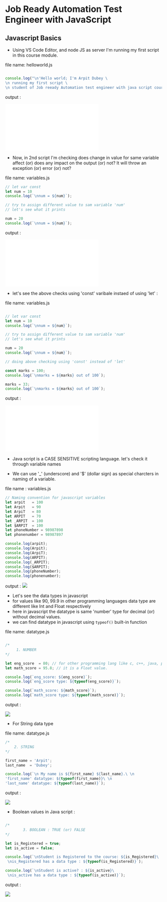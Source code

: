 # Job Ready Automation Test Engineer with JavaScript


## Javascript Basics

- Using VS Code Editor, and node JS as server I'm running my first script in this course module.

file name: helloworld.js
```javascript

console.log("\n'Hello world; I'm Arpit Dubey \
\n running my first script \
\n student of Job reeady Automation test engineer with java script course.'");
```
output :

![output helloworld.js](./images/1_helloworld.js)

- Now, in 2nd script I'm checking does change in value for same variable affect (or) does any impact on the output (or) not?
It will throw an exception (or) error (or) not?

file name: variables.js
```javascript
// let var const
let num = 10
console.log(`\nnum = ${num}`);

// try to assign different value to sam variable 'num' 
// let's see what it prints

num = 20
console.log(`\nnum = ${num}`);

```

output :

![](./images/2_variables.js)

- let's see the above checks using 'const' varibale instaed of using 'let' :

file name: variables.js
```javascript

// let var const
let num = 10
console.log(`\nnum = ${num}`);

// try to assign different value to sam variable 'num' 
// let's see what it prints

num = 20
console.log(`\nnum = ${num}`);

// doing above checking using 'const' instead of 'let'

const marks = 100;
console.log(`\nmarks = ${marks} out of 100`);

marks = 33;
console.log(`\nmarks = ${marks} out of 100`);

```

output :

![](./images/3_variables_const.js)

- Java script is a CASE SENSITIVE scripting language. let's check it through variable names

- We can use '_' (underscore) and '$' (dollar sign) as special charcters in naming of a variable.

file name : variables.js
```javascript
// Naming convention for javascript variables
let arpit   = 100
let Arpit   = 90
let ArpiT   = 80
let ARPIT   = 70
let _ARPIT  = 100
let $ARPIT  = 100
let phoneNumber = 98987898
let phonenumber = 98987897

console.log(arpit);
console.log(Arpit);
console.log(ArpiT);
console.log(ARPIT);
console.log(_ARPIT);
console.log($ARPIT);
console.log(phoneNumber);
console.log(phonenumber);
```

output :
![](./images/4_naming_convention.png)

- Let's see the data types in javascript
- for values like 90, 99.9 in other programming languages data type are different like Int and Float respectively
- here in javascript the datatype is same 'number' type for decimal (or) without decimal values.
- we can find datatype in javascript using ```typeof()``` built-in function

file name: datatype.js
```javascript

/*
     1. NUMBER
*/

let eng_score  = 80; // for other programming lang like c, c++, java, python it is a Int value.
let math_score = 95.8; // it is a Float value.

console.log(`eng_score: ${eng_score}`);
console.log(`eng_score type: ${typeof(eng_score)}`);

console.log(`math_score: ${math_score}`);
console.log(`math_score type: ${typeof(math_score)}`);

```

output :

![](./images/5_number_datatype.png)

- For String data type 

file name: datatype.js

```javascript
/*
    2. STRING
*/

first_name = 'Arpit';
last_name  = 'Dubey';

console.log(`\n My name is ${first_name} ${last_name}.\ \n
'first_name' datatype: ${typeof(first_name)}\ \n
'last_name' datatype: ${typeof(last_name)}`);

```

output :

![](./images/6_string_type.png)

- Boolean values in Java script :

```javascript

/*
        3. BOOLEAN : TRUE (or) FALSE
*/

let is_Registered = true;
let is_active = false;

console.log(`\nStudent is Registered to the course: ${is_Registered}\
 \nis_Registered has a data type : ${typeof(is_Registered)}`);

console.log(`\nStudent is active? : ${is_active}\
 \nis_active has a data type : ${typeof(is_active)}`);

```
output :

![](./images/7_boolean_datatype.png)